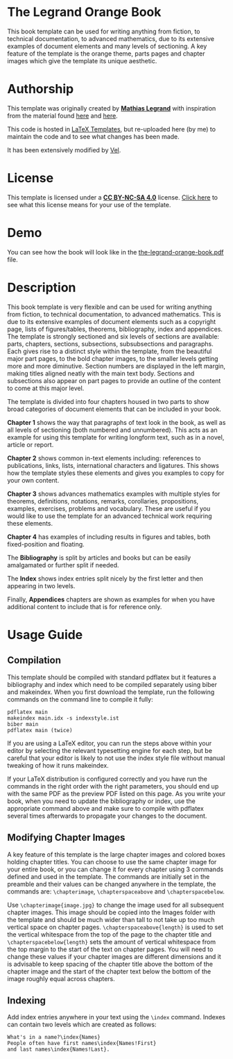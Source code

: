 # The Legrand Orange Book
This book template can be used for writing anything from fiction, to technical documentation, to advanced mathematics, due to its extensive examples of document elements and many levels of sectioning. A key feature of the template is the orange theme, parts pages and chapter images which give the template its unique aesthetic.


# Authorship
This template was originally created by **[Mathias Legrand](mailto:legrand.mathias@gmail.com)** with inspiration from the material found [here](http://pgoutet.free.fr/latex) and [here](https://cel.archives-ouvertes.fr/cel-00814877/). 

This code is hosted in [LaTeX Templates](https://www.latextemplates.com/template/the-legrand-orange-book), but re-uploaded here (by me) to maintain the code and to see what changes has been made.

It has been extensively modified by [Vel](vel@latextemplates.com).

# License
This template is licensed under a **[CC BY-NC-SA 4.0](https://creativecommons.org/licenses/by-nc-sa/4.0/)** license. [Click here](https://www.latextemplates.com/license-explanation) to see what this license means for your use of the template.

# Demo
You can see how the book will look like in the [the-legrand-orange-book.pdf](the-legrand-orange-book.pdf) file.

# Description
This book template is very flexible and can be used for writing anything from fiction, to technical documentation, to advanced mathematics. This is due to its extensive examples of document elements such as a copyright page, lists of figures/tables, theorems, bibliography, index and appendices. The template is strongly sectioned and six levels of sections are available: parts, chapters, sections, subsections, subsubsections and paragraphs. Each gives rise to a distinct style within the template, from the beautiful major part pages, to the bold chapter images, to the smaller levels getting more and more diminutive. Section numbers are displayed in the left margin, making titles aligned neatly with the main text body. Sections and subsections also appear on part pages to provide an outline of the content to come at this major level.

The template is divided into four chapters housed in two parts to show broad categories of document elements that can be included in your book. 

**Chapter 1** shows the way that paragraphs of text look in the book, as well as all levels of sectioning (both numbered and unnumbered). This acts as an example for using this template for writing longform text, such as in a novel, article or report. 

**Chapter 2** shows common in-text elements including: references to publications, links, lists, international characters and ligatures. This shows how the template styles these elements and gives you examples to copy for your own content. 

**Chapter 3** shows advances mathematics examples with multiple styles for theorems, definitions, notations, remarks, corollaries, propositions, examples, exercises, problems and vocabulary. These are useful if you would like to use the template for an advanced technical work requiring these elements. 

**Chapter 4** has examples of including results in figures and tables, both fixed-position and floating. 

The **Bibliography** is split by articles and books but can be easily amalgamated or further split if needed. 

The **Index** shows index entries split nicely by the first letter and then appearing in two levels. 

Finally, **Appendices** chapters are shown as examples for when you have additional content to include that is for reference only.


# Usage Guide
## Compilation
This template should be compiled with standard pdflatex but it features a bibliography and index which need to be compiled separately using biber and makeindex. When you first download the template, run the following commands on the command line to compile it fully:

```
pdflatex main
makeindex main.idx -s indexstyle.ist
biber main
pdflatex main (twice)
```

If you are using a LaTeX editor, you can run the steps above within your editor by selecting the relevant typesetting engine for each step, but be careful that your editor is likely to not use the index style file without manual tweaking of how it runs makeindex.

If your LaTeX distribution is configured correctly and you have run the commands in the right order with the right parameters, you should end up with the same PDF as the preview PDF listed on this page. As you write your book, when you need to update the bibliography or index, use the appropriate command above and make sure to compile with pdflatex several times afterwards to propagate your changes to the document.

## Modifying Chapter Images
A key feature of this template is the large chapter images and colored boxes holding chapter titles. You can choose to use the same chapter image for your entire book, or you can change it for every chapter using 3 commands defined and used in the template. The commands are initially set in the preamble and their values can be changed anywhere in the template, the commands are: ```\chapterimage```, ```\chapterspaceabove``` and ```\chapterspacebelow```.

Use ```\chapterimage{image.jpg}``` to change the image used for all subsequent chapter images. This image should be copied into the Images folder with the template and should be much wider than tall to not take up too much vertical space on chapter pages. ```\chapterspaceabove{length}``` is used to set the vertical whitespace from the top of the page to the chapter title and ```\chapterspacebelow{length}``` sets the amount of vertical whitespace from the top margin to the start of the text on chapter pages. You will need to change these values if your chapter images are different dimensions and it is advisable to keep spacing of the chapter title above the bottom of the chapter image and the start of the chapter text below the bottom of the image roughly equal across chapters.

## Indexing
Add index entries anywhere in your text using the ```\index``` command. Indexes can contain two levels which are created as follows:
```
What's in a name?\index{Names} 
People often have first names\index{Names!First} 
and last names\index{Names!Last}.
```
